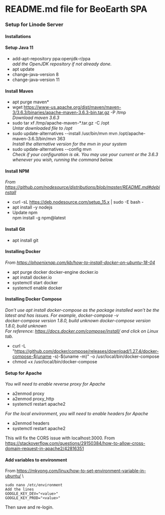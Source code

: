 # README.md file for BeoEarth SPA

### Setup for Linode Server
#### Installations
#### Setup Java 11
* add-apt-repository ppa:openjdk-r/ppa \
  _add the OpenJDK repository if not already done._
* apt update
* change-java-version 8
* change-java-version 11

#### Install Maven
* apt purge maven*
* wget https://www-us.apache.org/dist/maven/maven-3/3.6.3/binaries/apache-maven-3.6.3-bin.tar.gz -P /tmp \
  _Download maven 3.6.3_  
* sudo tar xf /tmp/apache-maven-*.tar.gz -C /opt \
  _Untar downloaded file to /opt_
* sudo update-alternatives --install /usr/bin/mvn mvn /opt/apache-maven-3.6.3/bin/mvn 363 \
  _Install the alternative version for the mvn in your system_  
* sudo update-alternatives --config mvn \
  _Check if your configuration is ok. You may use your current or the 3.6.3 whenever you wish, running the command below._

#### Install NPM
_From https://github.com/nodesource/distributions/blob/master/README.md#debinstall_
* curl -sL https://deb.nodesource.com/setup_15.x | sudo -E bash -
* apt install -y nodejs
* Update npm \
  npm install -g npm@latest

#### Install Git
* apt install git

#### Installing Docker
_From https://phoenixnap.com/kb/how-to-install-docker-on-ubuntu-18-04_
* apt purge docker docker-engine docker.io
* apt install docker.io
* systemctl start docker
* systemctl enable docker

#### Installing Docker Compose
_Don’t use apt install docker-compose as the package installed won’t be the latest and has issues. For example,
docker-compose -v_\
_docker-compose version 1.8.0, build unknown docker-compose version 1.8.0, build unknown_ \
_For reference: https://docs.docker.com/compose/install/ and click on Linux tab._
* curl -L "https://github.com/docker/compose/releases/download/1.27.4/docker-compose-$(uname -s)-$(uname -m)" -o /usr/local/bin/docker-compose
* chmod +x /usr/local/bin/docker-compose

#### Setup for Apache
_You will need to enable reverse proxy for Apache_
* a2enmod proxy
* a2enmod proxy_http
* systemctl restart apache2

_For the local environment, you will need to enable headers for Apache_
* a2enmod headers
* systemctl restart apache2

This will fix the CORS issue with localhost:3000. From
https://stackoverflow.com/questions/29150384/how-to-allow-cross-domain-request-in-apache2/42816351

#### Add variables to environment
From https://mkyong.com/linux/how-to-set-environment-variable-in-ubuntu/ \
```
sudo nano /etc/environment 
Add the lines 
GOOGLE_KEY_DEV="<value>" 
GOOGLE_KEY_PROD="<value>" 
```

Then save and re-login.

